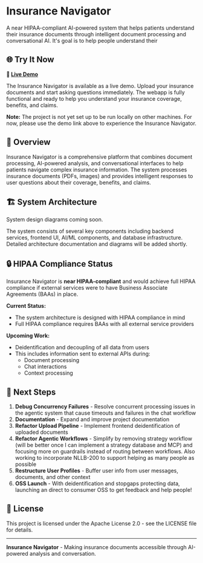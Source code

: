 # Insurance Navigator

A near HIPAA-compliant AI-powered system that helps patients understand their insurance documents through intelligent document processing and conversational AI. It's goal is to help people understand their 

## 🌐 Try It Now

**🚀 [Live Demo](https://insurance-navigator.vercel.app)**

The Insurance Navigator is available as a live demo. Upload your insurance documents and start asking questions immediately. The webapp is fully functional and ready to help you understand your insurance coverage, benefits, and claims.

**Note:** The project is not yet set up to be run locally on other machines. For now, please use the demo link above to experience the Insurance Navigator.

## 🎯 Overview

Insurance Navigator is a comprehensive platform that combines document processing, AI-powered analysis, and conversational interfaces to help patients navigate complex insurance information. The system processes insurance documents (PDFs, images) and provides intelligent responses to user questions about their coverage, benefits, and claims.

## 🏗️ System Architecture

System design diagrams coming soon.

The system consists of several key components including backend services, frontend UI, AI/ML components, and database infrastructure. Detailed architecture documentation and diagrams will be added shortly.

## 🔒 HIPAA Compliance Status

Insurance Navigator is **near HIPAA-compliant** and would achieve full HIPAA compliance if external services were to have Business Associate Agreements (BAAs) in place.

**Current Status:**
- The system architecture is designed with HIPAA compliance in mind
- Full HIPAA compliance requires BAAs with all external service providers

**Upcoming Work:**
- Deidentification and decoupling of all data from users
- This includes information sent to external APIs during:
  - Document processing
  - Chat interactions
  - Context processing

## 🚧 Next Steps

1. **Debug Concurrency Failures** - Resolve concurrent processing issues in the agentic system that cause timeouts and failures in the chat workflow
2. **Documentation** - Expand and improve project documentation
3. **Refactor Upload Pipeline** - Implement frontend deidentification of uploaded documents
4. **Refactor Agentic Workflows** - Simplify by removing strategy workflow (will be better once I can implement a strategy database and MCP) and focusing more on guardrails instead of routing between workflows. Also working to incorporate NLLB-200 to support helping as many people as possible
5. **Restructure User Profiles** - Buffer user info from user messages, documents, and other context
6. **OSS Launch** - With deidentification and stopgaps protecting data, launching an direct to consumer OSS to get feedback and help people!

## 📄 License

This project is licensed under the Apache License 2.0 - see the LICENSE file for details.

---

**Insurance Navigator** - Making insurance documents accessible through AI-powered analysis and conversation.
